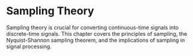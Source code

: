 # Sampling Theory

Sampling theory is crucial for converting continuous-time signals into discrete-time signals. This chapter covers the principles of sampling, the Nyquist-Shannon sampling theorem, and the implications of sampling in signal processing.
